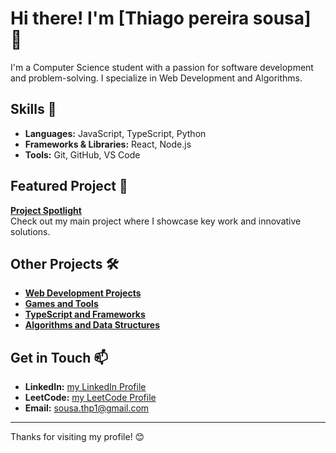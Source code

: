 # Hi there! I'm [Thiago pereira sousa] 👋

I'm a Computer Science student with a passion for software development and problem-solving. I specialize in Web Development and Algorithms.

## Skills 🚀

- **Languages:** JavaScript, TypeScript, Python
- **Frameworks & Libraries:** React, Node.js
- **Tools:** Git, GitHub, VS Code

## Featured Project 🌟

**[Project Spotlight](https://github.com/username/project-spot-light)**  
Check out my main project where I showcase key work and innovative solutions.

## Other Projects 🛠️

- **[Web Development Projects](https://github.com/username/web-development-projects)**
- **[Games and Tools](https://github.com/username/games-and-tools)**
- **[TypeScript and Frameworks](https://github.com/username/typescript-and-frameworks)**
- **[Algorithms and Data Structures](https://github.com/username/algorithms-and-data-structures)**

## Get in Touch 📫

- **LinkedIn:** [my LinkedIn Profile](https://linkedin.com/in/thiago-pereira-2227a12b8)
- **LeetCode:** [my LeetCode Profile](https://leetcode.com/u/oZfOAzeUYc/)
- **Email:** sousa.thp1@gmail.com

---

Thanks for visiting my profile! 😊
